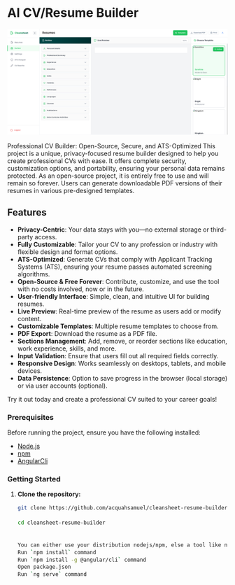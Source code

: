  # AI CV/Resume Builder 

<img src="src/assets/images/readme.png">
 

Professional CV Builder: Open-Source, Secure, and ATS-Optimized
This project is a unique, privacy-focused resume builder designed to help you create professional CVs with ease. It offers complete security, customization options, and portability, ensuring your personal data remains protected. As an open-source project, it is entirely free to use and will remain so forever. Users can generate downloadable PDF versions of their resumes in various pre-designed templates.

## Features
- **Privacy-Centric**: Your data stays with you—no external storage or third-party access.
- **Fully Customizable**: Tailor your CV to any profession or industry with flexible design and format options.
- **ATS-Optimized**: Generate CVs that comply with Applicant Tracking Systems (ATS), ensuring your resume passes automated screening algorithms.
- **Open-Source & Free Forever**: Contribute, customize, and use the tool with no costs involved, now or in the future.
- **User-friendly Interface**: Simple, clean, and intuitive UI for building resumes.
- **Live Preview**: Real-time preview of the resume as users add or modify content.
- **Customizable Templates**: Multiple resume templates to choose from.
- **PDF Export**: Download the resume as a PDF file.
- **Sections Management**: Add, remove, or reorder sections like education, work experience, skills, and more.
- **Input Validation**: Ensure that users fill out all required fields correctly.
- **Responsive Design**: Works seamlessly on desktops, tablets, and mobile devices.
- **Data Persistence**: Option to save progress in the browser (local storage) or via user accounts (optional).
 
Try it out today and create a professional CV suited to your career goals!

 
### Prerequisites
Before running the project, ensure you have the following installed:

- [Node.js](https://nodejs.org/en/download/)
- [npm](https://www.npmjs.com/get-npm)
- [AngularCli](https://angular.dev/tools/cli)

### Getting Started

1. **Clone the repository:**

   ```bash
   git clone https://github.com/acquahsamuel/cleansheet-resume-builder.git

   cd cleansheet-resume-builder


   You can either use your distribution nodejs/npm, else a tool like nvm to handle multiple versions.
   Run `npm install` command
   Run `npm install -g @angular/cli` command
   Open package.json
   Run `ng serve` command
